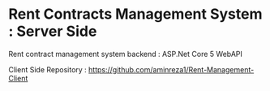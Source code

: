 # Rent Contracts Management System : Server Side

Rent contract management system backend : ASP.Net Core 5 WebAPI

Client Side Repository : https://github.com/aminreza1/Rent-Management-Client
